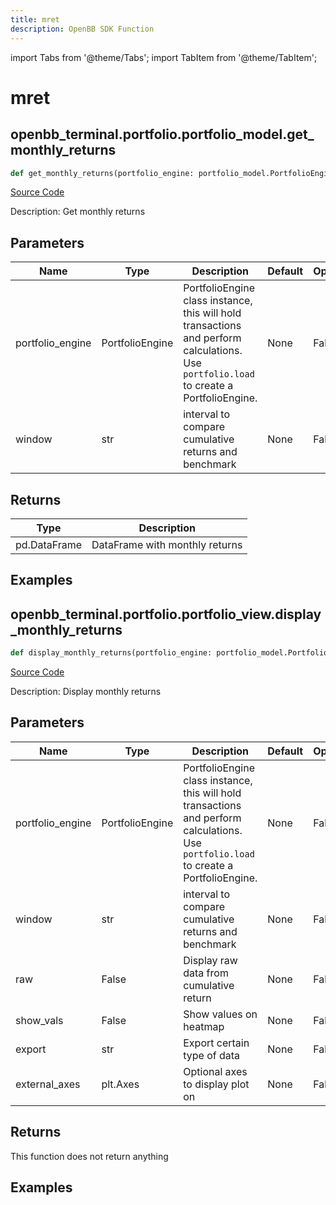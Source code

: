 ```yaml
---
title: mret
description: OpenBB SDK Function
---
```


import Tabs from '@theme/Tabs';
import TabItem from '@theme/TabItem';

# mret

<Tabs>
<TabItem value="model" label="Model" default>

## openbb_terminal.portfolio.portfolio_model.get_monthly_returns

```python title='openbb_terminal/portfolio/portfolio_model.py'
def get_monthly_returns(portfolio_engine: portfolio_model.PortfolioEngine, window: str) -> DataFrame
```
[Source Code](https://github.com/OpenBB-finance/OpenBBTerminal/tree/main/openbb_terminal/portfolio/portfolio_model.py#L2212)

Description: Get monthly returns

## Parameters

| Name | Type | Description | Default | Optional |
| ---- | ---- | ----------- | ------- | -------- |
| portfolio_engine | PortfolioEngine | PortfolioEngine class instance, this will hold transactions and perform calculations.<br/>Use `portfolio.load` to create a PortfolioEngine. | None | False |
| window | str | interval to compare cumulative returns and benchmark | None | False |

## Returns

| Type | Description |
| ---- | ----------- |
| pd.DataFrame | DataFrame with monthly returns |

## Examples



</TabItem>
<TabItem value="view" label="View">

## openbb_terminal.portfolio.portfolio_view.display_monthly_returns

```python title='openbb_terminal/portfolio/portfolio_view.py'
def display_monthly_returns(portfolio_engine: portfolio_model.PortfolioEngine, window: str, raw: bool, show_vals: bool, export: str, external_axes: Optional[matplotlib.axes._axes.Axes]) -> None
```
[Source Code](https://github.com/OpenBB-finance/OpenBBTerminal/tree/main/openbb_terminal/portfolio/portfolio_view.py#L457)

Description: Display monthly returns

## Parameters

| Name | Type | Description | Default | Optional |
| ---- | ---- | ----------- | ------- | -------- |
| portfolio_engine | PortfolioEngine | PortfolioEngine class instance, this will hold transactions and perform calculations.<br/>Use `portfolio.load` to create a PortfolioEngine. | None | False |
| window | str | interval to compare cumulative returns and benchmark | None | False |
| raw | False | Display raw data from cumulative return | None | False |
| show_vals | False | Show values on heatmap | None | False |
| export | str | Export certain type of data | None | False |
| external_axes | plt.Axes | Optional axes to display plot on | None | False |

## Returns

This function does not return anything

## Examples



</TabItem>
</Tabs>